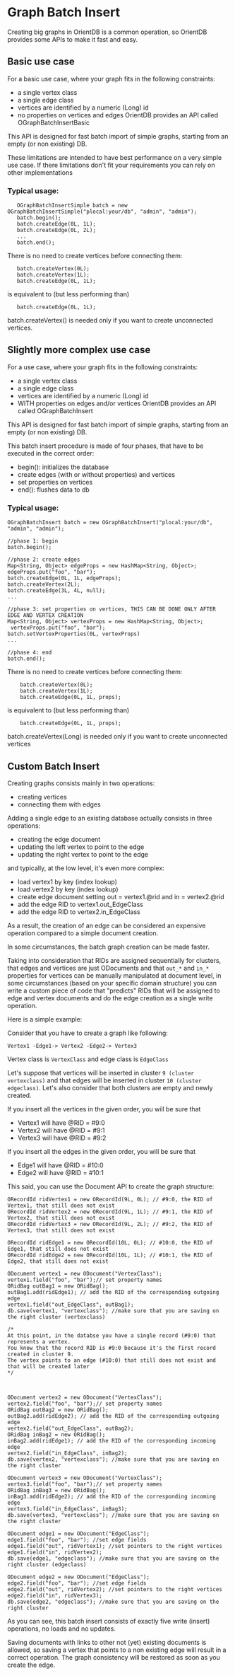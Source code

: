 # Graph Batch Insert

Creating big graphs in OrientDB is a common operation, so OrientDB provides some APIs to make it fast and easy.


## Basic use case

For a basic use case, where your graph fits in the following constraints:
- a single vertex class
- a single edge class
- vertices are identified by a numeric (Long) id
- no properties on vertices and edges
OrientDB provides an API called OGraphBatchInsertBasic


This API is designed for fast batch import of simple graphs, starting from an empty (or non existing) DB. 

These limitations are intended to have best performance on a very simple use case. If there limitations don't fit your
requirements you can rely on other implementations 

### Typical usage: 

```
   OGraphBatchInsertSimple batch = new OGraphBatchInsertSimple("plocal:your/db", "admin", "admin");
   batch.begin();
   batch.createEdge(0L, 1L);
   batch.createEdge(0L, 2L);
   ...
   batch.end();
 ```

There is no need to create vertices before connecting them: 

```
   batch.createVertex(0L);
   batch.createVertex(1L);
   batch.createEdge(0L, 1L);
 ```

is equivalent to (but less performing than)


```
   batch.createEdge(0L, 1L);
```

batch.createVertex() is needed only if you want to create unconnected vertices.


## Slightly more complex use case

For a use case, where your graph fits in the following constraints:
- a single vertex class
- a single edge class
- vertices are identified by a numeric (Long) id
- WITH properties on edges and/or vertices
OrientDB provides an API called OGraphBatchInsert


This API is designed for fast batch import of simple graphs, starting from an empty (or non existing) DB. 

This batch insert procedure is made of four phases, that have to be executed in the correct order:
 
 - begin(): initializes the database
 - create edges (with or without properties) and vertices
 - set properties on vertices
 - end(): flushes data to db
 
 ### Typical usage: 

```
OGraphBatchInsert batch = new OGraphBatchInsert("plocal:your/db", "admin", "admin");
 
//phase 1: begin
batch.begin();
  
//phase 2: create edges
Map<String, Object> edgeProps = new HashMap<String, Object>;
edgeProps.put("foo", "bar");
batch.createEdge(0L, 1L, edgeProps);
batch.createVertex(2L);
batch.createEdge(3L, 4L, null);
...
  
//phase 3: set properties on vertices, THIS CAN BE DONE ONLY AFTER EDGE AND VERTEX CREATION
Map<String, Object> vertexProps = new HashMap<String, Object>;
 vertexProps.put("foo", "bar");
batch.setVertexProperties(0L, vertexProps)
...
  
//phase 4: end
batch.end();
```
 
  There is no need to create vertices before connecting them:
  
```
    batch.createVertex(0L);
    batch.createVertex(1L);
    batch.createEdge(0L, 1L, props);
```
 
  is equivalent to (but less performing than)
  
```
    batch.createEdge(0L, 1L, props);
```

 batch.createVertex(Long) is needed only if you want to create unconnected vertices



## Custom Batch Insert

Creating graphs consists mainly in two operations:
- creating vertices
- connecting them with edges

Adding a single edge to an existing database actually consists in three operations:
- creating the edge document
- updating the left vertex to point to the edge 
- updating the right vertex to point to the edge 

and typically, at the low level, it's even more complex:
- load vertex1 by key (index lookup)
- load vertex2 by key (index lookup)
- create edge document setting out = vertex1.@rid and in = vertex2.@rid
- add the edge RID to vertex1.out_EdgeClass
- add the edge RID to vertex2.in_EdgeClass
 
As a result, the creation of an edge can be considered an expensive operation compared to a simple document creation.

In some circumstances, the batch graph creation can be made faster. 

Taking into consideration that RIDs are assigned sequentially for clusters, that edges and vertices are just ODocuments and that `out_*` and `in_*` properties for vertices can be manually manipulated at document level, in some circumstances (based on your specific domain structure) you can write a custom piece of code that "predicts" RIDs that will be assigned to edge and vertex documents and do the edge creation as a single write operation.

Here is a simple example:

Consider that you have to create a graph like following:

```
Vertex1 -Edge1-> Vertex2 -Edge2-> Vertex3
```

Vertex class is `VertexClass` and edge class is `EdgeClass`

Let's suppose that vertices will be inserted in cluster `9 (cluster vertexclass)` and that edges will be inserted in cluster `10 (cluster edgeclass)`. Let's also consider that both clusters are empty and newly created.

If you insert all the vertices in the given order, you will be sure that 
- Vertex1 will have @RID = #9:0
- Vertex2 will have @RID = #9:1
- Vertex3 will have @RID = #9:2

If you insert all the edges in the given order, you will be sure that 
- Edge1 will have @RID = #10:0
- Edge2 will have @RID = #10:1

This said, you can use the Document API to create the graph structure:

```
ORecordId ridVertex1 = new ORecordId(9L, 0L); // #9:0, the RID of Vertex1, that still does not exist
ORecordId ridVertex2 = new ORecordId(9L, 1L); // #9:1, the RID of Vertex2, that still does not exist
ORecordId ridVertex3 = new ORecordId(9L, 2L); // #9:2, the RID of Vertex3, that still does not exist

ORecordId ridEdge1 = new ORecordId(10L, 0L); // #10:0, the RID of Edge1, that still does not exist
ORecordId ridEdge2 = new ORecordId(10L, 1L); // #10:1, the RID of Edge2, that still does not exist

ODocument vertex1 = new ODocument("VertexClass");
vertex1.field("foo", "bar");// set property names
ORidBag outBag1 = new ORidBag();
outBag1.add(ridEdge1); // add the RID of the corresponding outgoing edge
vertex1.field("out_EdgeClass", outBag1);
db.save(vertex1, "vertexclass"); //make sure that you are saving on the right cluster (vertexclass)

/*
At this point, in the databse you have a single record (#9:0) that represents a vertex.
You know that the record RID is #9:0 because it's the first record created in cluster 9.
The vertex points to an edge (#10:0) that still does not exist and that will be created later
*/



ODocument vertex2 = new ODocument("VertexClass");
vertex2.field("foo", "bar");// set property names
ORidBag outBag2 = new ORidBag();
outBag2.add(ridEdge2); // add the RID of the corresponding outgoing edge
vertex2.field("out_EdgeClass", outBag2);
ORidBag inBag2 = new ORidBag();
inBag2.add(ridEdge1); // add the RID of the corresponding incoming edge
vertex2.field("in_EdgeClass", inBag2);
db.save(vertex2, "vertexclass"); //make sure that you are saving on the right cluster

ODocument vertex3 = new ODocument("VertexClass");
vertex3.field("foo", "bar");// set property names
ORidBag inBag3 = new ORidBag();
inBag3.add(ridEdge2); // add the RID of the corresponding incoming edge
vertex3.field("in_EdgeClass", inBag3);
db.save(vertex3, "vertexclass"); //make sure that you are saving on the right cluster

ODocument edge1 = new ODocument("EdgeClass");
edge1.field("foo", "bar"); //set edge fields
edge1.field("out", ridVertex1); //set pointers to the right vertices
edge1.field("in", ridVertex2);
db.save(edge1, "edgeclass"); //make sure that you are saving on the right cluster (edgeclass)

ODocument edge2 = new ODocument("EdgeClass");
edge2.field("foo", "bar"); //set edge fields
edge2.field("out", ridVertex2); //set pointers to the right vertices
edge2.field("in", ridVertex3);
db.save(edge2, "edgeclass"); //make sure that you are saving on the right cluster
```

As you can see, this batch insert consists of exactly five write (insert) operations, no loads and no updates.

Saving documents with links to other not (yet) existing documents is allowed, so saving a vertex that points 
to a non existing edge will result in a correct operation. The graph consistency will be restored as soon as you create the edge.

